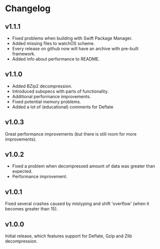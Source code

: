 # Changelog
v1.1.1
----------------
- Fixed problems when building with Swift Package Manager.
- Added missing files to watchOS scheme.
- Every release on github now will have an archive with pre-built framework.
- Added info about performance to README.

v1.1.0
----------------
- Added BZip2 decompression.
- Introduced subspecs with parts of functionality.
- Additional performance improvements.
- Fixed potential memory problems.
- Added a lot of (educational) comments for Deflate

v1.0.3
----------------
Great performance improvements (but there is still room for more improvements).

v1.0.2
----------------
- Fixed a problem when decompressed amount of data was greater than expected.
- Performance improvement.

v1.0.1
----------------
Fixed several crashes caused by mistyping and shift 'overflow' (when it becomes greater than 15).

v1.0.0
----------------
Initial release, which features support for Deflate, Gzip and Zlib decompression.
